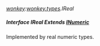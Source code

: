 _[wonkey](../../modules/wonkey/wonkey-module.md):[wonkey.types](../../modules/wonkey/wonkey-types.md).IReal_
##### Interface IReal Extends [INumeric](../../modules/wonkey/wonkey-types-inumeric.md)
Implemented by real numeric types.

